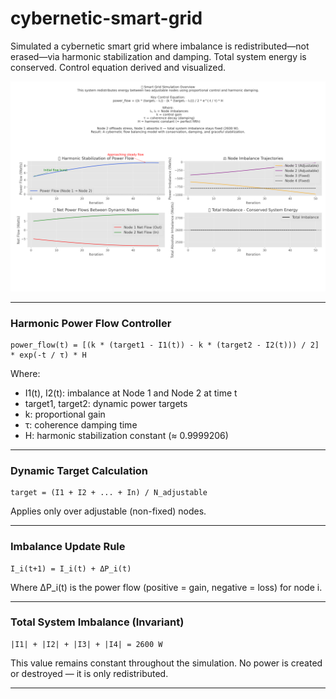 # cybernetic-smart-grid
Simulated a cybernetic smart grid where imbalance is redistributed—not erased—via harmonic stabilization and damping. Total system energy is conserved. Control equation derived and visualized.

![plot](images/smartgrid_combined_summary_larger_fonts.png)

---

### Harmonic Power Flow Controller

```
power_flow(t) = [(k * (target1 - I1(t)) - k * (target2 - I2(t))) / 2] * exp(-t / τ) * H
```

Where:  
- I1(t), I2(t): imbalance at Node 1 and Node 2 at time t  
- target1, target2: dynamic power targets  
- k: proportional gain  
- τ: coherence damping time  
- H: harmonic stabilization constant (≈ 0.9999206)

---

### Dynamic Target Calculation

```
target = (I1 + I2 + ... + In) / N_adjustable
```

Applies only over adjustable (non-fixed) nodes.

---

### Imbalance Update Rule

```
I_i(t+1) = I_i(t) + ΔP_i(t)
```

Where ΔP_i(t) is the power flow (positive = gain, negative = loss) for node i.

---

### Total System Imbalance (Invariant)

```
|I1| + |I2| + |I3| + |I4| = 2600 W
```

This value remains constant throughout the simulation. No power is created or destroyed — it is only redistributed.

---

